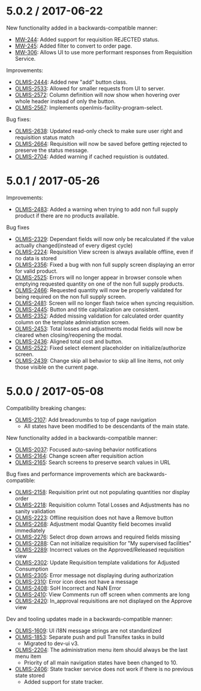 5.0.2 / 2017-06-22
===========

New functionality added in a backwards-compatible manner:
* [MW-244](https://openlmis.atlassian.net/browse/MW-244): Added support for requisition REJECTED status.
* [MW-245](https://openlmis.atlassian.net/browse/MW-245): Added filter to convert to order page.
* [MW-306](https://openlmis.atlassian.net/browse/MW-306): Allows UI to use more performant responses from Requisition Service.

Improvements:

* [OLMIS-2444](https://openlmis.atlassian.net/browse/OLMIS-2444): Added new "add" button class.
* [OLMIS-2533](https://openlmis.atlassian.net/browse/OLMIS-2533): Allowed for smaller requests from UI to server.
* [OLMIS-2572](https://openlmis.atlassian.net/browse/OLMIS-2572): Column definition will now show when hovering over whole header instead of only the button.
* [OLMIS-2567](https://openlmis.atlassian.net/browse/OLMIS-2567): Implements openlmis-facility-program-select.

Bug fixes:

* [OLMIS-2638](https://openlmis.atlassian.net/browse/OLMIS-2638): Updated read-only check to make sure user right and requisition status match
* [OLMIS-2664](https://openlmis.atlassian.net/browse/OLMIS-2664): Requisition will now be saved
before getting rejected to preserve the status message.
* [OLMIS-2704](https://openlmis.atlassian.net/browse/OLMIS-2704): Added warning if cached requistion is outdated.

5.0.1 / 2017-05-26
==================

Improvements:

* [OLMIS-2483](https://openlmis.atlassian.net/browse/OLMIS-2483): Added a warning when trying to add non full supply product if there are no products available.

Bug fixes

* [OLMIS-2329](https://openlmis.atlassian.net/browse/OLMIS-2329): Dependant fields will now only be recalculated if the value actually changed(instead of every digest cycle)
* [OLMIS-2224](https://openlmis.atlassian.net/browse/OLMIS-2224): Requisition View screen is always available offline, even if no data is stored
* [OLMIS-2356](https://openlmis.atlassian.net/browse/OLMIS-2356): Fixed a bug with non full supply screen displaying an error for valid product.
* [OLMIS-2525](https://openlmis.atlassian.net/browse/OLMIS-2525): Errors will no longer appear in browser console when emptying requested quantity on one of the non full supply products.
* [OLMIS-2466](https://openlmis.atlassian.net/browse/OLMIS-2466): Requested quantity will now be properly validated for being required on the non full supply screen.
* [OLMIS-2481](https://openlmis.atlassian.net/browse/OLMIS-2481): Screen will no longer flash twice when syncing requisition.
* [OLMIS-2445](https://openlmis.atlassian.net/browse/OLMIS-2445): Button and title capitalization are consistent.
* [OLMIS-2352](https://openlmis.atlassian.net/browse/OLMIS-2352): Added missing validation for calculated order quantity column on the template administration screen.
* [OLMIS-2453](https://openlmis.atlassian.net/browse/OLMIS-2453): Total losses and adjustments modal fields will now be cleared when closing/reopening the modal.
* [OLMIS-2436](https://openlmis.atlassian.net/browse/OLMIS-2436): Aligned total cost and button.
* [OLMIS-2522](https://openlmis.atlassian.net/browse/OLMIS-2522): Fixed select element placeholder on initialize/authorize screen.
* [OLMIS-2439](https://openlmis.atlassian.net/browse/OLMIS-2439): Change skip all behavior to skip all line items, not only those visible on the current page.

5.0.0 / 2017-05-08
==================

Compatibility breaking changes:

* [OLMIS-2107](https://openlmis.atlassian.net/browse/OLMIS-2107): Add breadcrumbs to top of page navigation
  * All states have been modified to be descendants of the main state.

New functionality added in a backwards-compatible manner:

* [OLMIS-2037](https://openlmis.atlassian.net/browse/OLMIS-2037): Focused auto-saving behavior notifications
* [OLMIS-2164](https://openlmis.atlassian.net/browse/OLMIS-2164): Change screen after requisition action
* [OLMIS-2165](https://openlmis.atlassian.net/browse/OLMIS-2165): Search screens to preserve search values in URL

Bug fixes and performance improvements which are backwards-compatible:

* [OLMIS-2158](https://openlmis.atlassian.net/browse/OLMIS-2158): Requisition print out not populating quantities nor display order
* [OLMIS-2218](https://openlmis.atlassian.net/browse/OLMIS-2218): Requisition column Total Losses and Adjustments has no sanity validation
* [OLMIS-2223](https://openlmis.atlassian.net/browse/OLMIS-2223): Offline requisition does not have a Remove button
* [OLMIS-2268](https://openlmis.atlassian.net/browse/OLMIS-2268): Adjustment modal Quantity field becomes invalid immediately
* [OLMIS-2276](https://openlmis.atlassian.net/browse/OLMIS-2276): Select drop down arrows and required fields missing
* [OLMIS-2288](https://openlmis.atlassian.net/browse/OLMIS-2288): Can not initialize requisition for "My supervised facilities"
* [OLMIS-2289](https://openlmis.atlassian.net/browse/OLMIS-2289): Incorrect values on the Approved/Released requisition view
* [OLMIS-2302](https://openlmis.atlassian.net/browse/OLMIS-2302): Update Requisition template validations for Adjusted Consumption
* [OLMIS-2305](https://openlmis.atlassian.net/browse/OLMIS-2305): Error message not displaying during authorization
* [OLMIS-2310](https://openlmis.atlassian.net/browse/OLMIS-2310): Error icon does not have a message
* [OLMIS-2408](https://openlmis.atlassian.net/browse/OLMIS-2408): SoH Incorrect and NaN Error
* [OLMIS-2410](https://openlmis.atlassian.net/browse/OLMIS-2410): View Comments run off screen when comments are long
* [OLMIS-2420](https://openlmis.atlassian.net/browse/OLMIS-2420): In_approval requisitions are not displayed on the Approve view

Dev and tooling updates made in a backwards-compatible manner:

* [OLMIS-1609](https://openlmis.atlassian.net/browse/OLMIS-1609): UI i18N message strings are not standardized
* [OLMIS-1853](https://openlmis.atlassian.net/browse/OLMIS-1853): Separate push and pull Transifex tasks in build
  * Migrated to dev-ui v3.
* [OLMIS-2204](https://openlmis.atlassian.net/browse/OLMIS-2204): The administration menu item should always be the last menu item
  * Priority of all main navigation states have been changed to 10.
* [OLMIS-2406](https://openlmis.atlassian.net/browse/OLMIS-206): State tracker service does not work if there is no previous state stored
  * Added support for state tracker.
